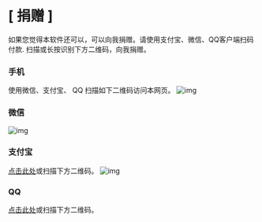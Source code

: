 # [ 捐赠 ]

如果您觉得本软件还可以，可以向我捐赠。请使用支付宝、微信、QQ客户端扫码付款.
扫描或长按识别下方二维码，向我捐赠。

### 手机

使用微信、支付宝、 QQ 扫描如下二维码访问本网页。
![img]("img/donate_homepage.png")

### 微信

![img]("img/donate_wechat.png")

### 支付宝

[点击此处]("HTTPS://QR.ALIPAY.COM/FKX01705XN8QUFV0CLMJ47")或扫描下方二维码。
![img]("img/donate_alipay.png")

### QQ

[点击此处]("https://i.qianbao.qq.com/wallet/sqrcode.htm?m=tenpay&f=wallet&a=1&ac=CAEQneffpwUYtbCw6gU%3D_xxx_sign&u=1425535901&n=%E4%BA%BA")或扫描下方二维码。
